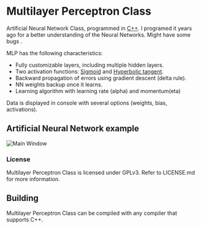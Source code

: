 Multilayer Perceptron Class
=====

Artificial Neural Network Class, programmed in [C++](https://en.wikipedia.org/wiki/C%2B%2B). I programed it years ago for a better understanding of the Neural Networks. Might have some bugs .

MLP has the following characteristics:
* Fully customizable layers, including multiple hidden layers.
* Two activation functions: [Sigmoid](https://en.wikipedia.org/wiki/Sigmoid_function) and [Hyperbolic tangent](https://en.wikipedia.org/wiki/Hyperbolic_function).
* Backward propagation of errors using gradient descent (delta rule).
* NN weights backup once it learns.
* Learning algorithm with learning rate (alpha) and momentum(eta)

Data is displayed in console with several options (weights, bias, activations).

## Artificial Neural Network example

![Main Window](http://i.imgur.com/ACr42TV.png)

### License

Multilayer Perceptron Class is licensed under GPLv3. Refer to LICENSE.md for more information.

## Building

Multilayer Perceptron Class can be compiled with any compiler that supports C++.

